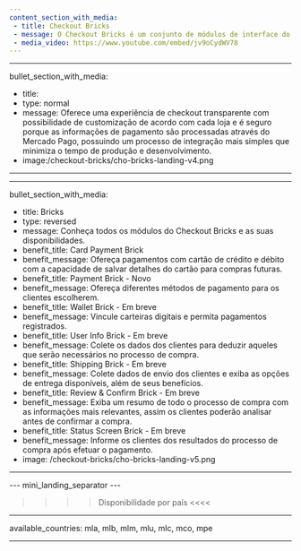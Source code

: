 ```yaml
---
content_section_with_media: 
 - title: Checkout Bricks
 - message: O Checkout Bricks é um conjunto de módulos de interface do usuário que já vêm prontos para o front-end e são otimizados para uma melhor usabilidade e conversão. Cada Brick pode ser utilizado de forma independente ou em conjunto, formando a experiência de um checkout completo.
 - media_video: https://www.youtube.com/embed/jv9oCydWV78
---
```


---
bullet_section_with_media: 
 - title: 
 - type: normal
 - message: Oferece uma experiência de checkout transparente com possibilidade de customização de acordo com cada loja e é seguro porque as informações de pagamento são processadas através do Mercado Pago, possuindo um processo de integração mais simples que minimiza o tempo de produção e desenvolvimento.
 - image:/checkout-bricks/cho-bricks-landing-v4.png
---

---
bullet_section_with_media: 
 - title: Bricks
 - type: reversed
 - message: Conheça todos os módulos do Checkout Bricks e as suas disponibilidades.
 - benefit_title: Card Payment Brick
 - benefit_message: Ofereça pagamentos com cartão de crédito e débito com a capacidade de salvar detalhes do cartão para compras futuras. 
 - benefit_title: Payment Brick - Novo
 - benefit_message: Ofereça diferentes métodos de pagamento para os clientes escolherem.
 - benefit_title: Wallet Brick - Em breve
 - benefit_message: Vincule carteiras digitais e permita pagamentos registrados.
 - benefit_title: User Info Brick - Em breve
 - benefit_message: Colete os dados dos clientes para deduzir aqueles que serão necessários no processo de compra.
 - benefit_title: Shipping Brick - Em breve
 - benefit_message: Colete dados de envio dos clientes e exiba as opções de entrega disponíveis, além de seus benefícios.
 - benefit_title: Review & Confirm Brick - Em breve
 - benefit_message: Exiba um resumo de todo o processo de compra com as informações mais relevantes, assim os clientes poderão analisar antes de confirmar a compra.
 - benefit_title: Status Screen Brick - Em breve
 - benefit_message: Informe os clientes dos resultados do processo de compra após efetuar o pagamento.
 - image: /checkout-bricks/cho-bricks-landing-v5.png
---

--- mini_landing_separator ---

>>>> Disponibilidade por país <<<<
---
available_countries: mla, mlb, mlm, mlu, mlc, mco, mpe

---
